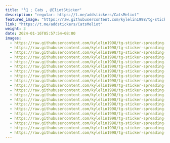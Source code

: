 ```yaml
---
title: "╰🐾 ; 𝖢𝖺𝗍𝗌 , @EliotSticker"
description: "regular: https://t.me/addstickers/CatsMeliot"
featured_image: "https://raw.githubusercontent.com/kylelin1998/tg-sticker-spreading-worldwide-images/main/img/1d53f222-4799-426d-9b81-d729d2028218.jpg"
link: "https://t.me/addstickers/CatsMeliot"
weight: 3
date: 2024-01-16T05:57:54+08:00
images:
  - https://raw.githubusercontent.com/kylelin1998/tg-sticker-spreading-worldwide-images/main/img/1d53f222-4799-426d-9b81-d729d2028218.jpg
  - https://raw.githubusercontent.com/kylelin1998/tg-sticker-spreading-worldwide-images/main/img/fbd4ce53-8d3f-4ad1-be20-484f2df38a61.jpg
  - https://raw.githubusercontent.com/kylelin1998/tg-sticker-spreading-worldwide-images/main/img/b5feac4d-73bc-488e-9dc6-929280b29ed5.jpg
  - https://raw.githubusercontent.com/kylelin1998/tg-sticker-spreading-worldwide-images/main/img/090d0806-b092-4641-8001-703d65299edc.jpg
  - https://raw.githubusercontent.com/kylelin1998/tg-sticker-spreading-worldwide-images/main/img/005c8b4a-e082-48a7-8fb3-d735ef8ad488.jpg
  - https://raw.githubusercontent.com/kylelin1998/tg-sticker-spreading-worldwide-images/main/img/c590cd21-c23e-4f0f-a48b-0d0bf094b95e.jpg
  - https://raw.githubusercontent.com/kylelin1998/tg-sticker-spreading-worldwide-images/main/img/78215349-ea92-4481-98ad-3e42afbb10c4.jpg
  - https://raw.githubusercontent.com/kylelin1998/tg-sticker-spreading-worldwide-images/main/img/2c9e245d-f36f-4778-b35c-eed3afedf245.jpg
  - https://raw.githubusercontent.com/kylelin1998/tg-sticker-spreading-worldwide-images/main/img/f95c4bc6-8b8f-450f-a223-f250ecd7006c.jpg
  - https://raw.githubusercontent.com/kylelin1998/tg-sticker-spreading-worldwide-images/main/img/fb43ccee-9fef-4967-b938-bc5d3e826bbf.jpg
  - https://raw.githubusercontent.com/kylelin1998/tg-sticker-spreading-worldwide-images/main/img/22b42828-88b3-4451-8465-1fb767c81b48.jpg
  - https://raw.githubusercontent.com/kylelin1998/tg-sticker-spreading-worldwide-images/main/img/a22cf208-af6a-46ea-9b68-e3d3166a0cfa.jpg
  - https://raw.githubusercontent.com/kylelin1998/tg-sticker-spreading-worldwide-images/main/img/5c9a468f-c445-47b6-b1f4-087913054988.jpg
  - https://raw.githubusercontent.com/kylelin1998/tg-sticker-spreading-worldwide-images/main/img/198cef79-e841-4b0e-9e66-dc4825cf1e1d.jpg
  - https://raw.githubusercontent.com/kylelin1998/tg-sticker-spreading-worldwide-images/main/img/b797c626-9635-48f5-be6c-0261e04caea1.jpg
  - https://raw.githubusercontent.com/kylelin1998/tg-sticker-spreading-worldwide-images/main/img/b1ae3eac-3bea-4cd6-a2c2-a63fa3843885.jpg
  - https://raw.githubusercontent.com/kylelin1998/tg-sticker-spreading-worldwide-images/main/img/7e18b75d-6f55-4793-932d-90c2413c125e.jpg
  - https://raw.githubusercontent.com/kylelin1998/tg-sticker-spreading-worldwide-images/main/img/2e1fe92b-f7ca-407e-9540-3799f3ca1569.jpg
  - https://raw.githubusercontent.com/kylelin1998/tg-sticker-spreading-worldwide-images/main/img/07366670-bedb-4daa-a9fe-082aadfcac02.jpg
  - https://raw.githubusercontent.com/kylelin1998/tg-sticker-spreading-worldwide-images/main/img/f7371700-e102-4d1b-b2a8-0825f06a0304.jpg
---
```

